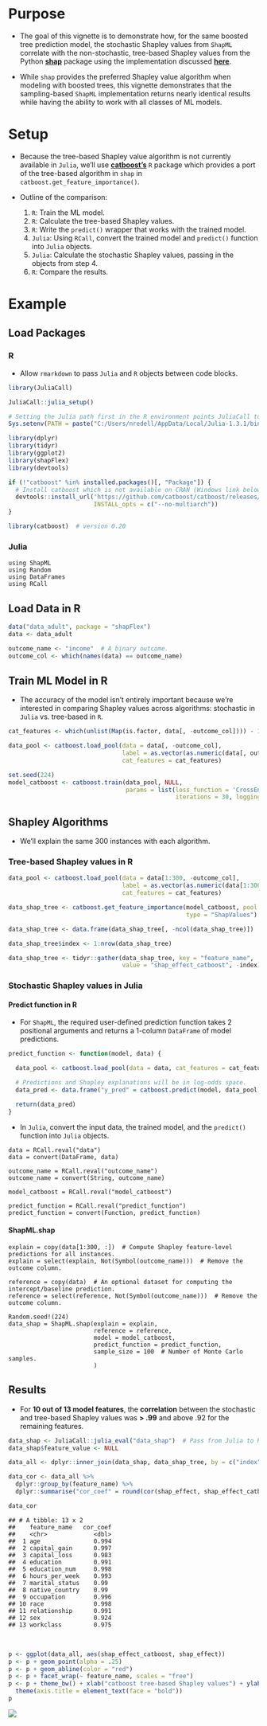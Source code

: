 # Purpose

-   The goal of this vignette is to demonstrate how, for the same
    boosted tree prediction model, the stochastic Shapley values from
    `ShapML` correlate with the non-stochastic, tree-based Shapley
    values from the Python **[shap](https://github.com/slundberg/shap)**
    package using the implementation discussed
    **[here](https://arxiv.org/abs/1802.03888)**.

-   While `shap` provides the preferred Shapley value algorithm when
    modeling with boosted trees, this vignette demonstrates that the
    sampling-based `ShapML` implementation returns nearly identical
    results while having the ability to work with all classes of ML
    models.

# Setup

-   Because the tree-based Shapley value algorithm is not currently
    available in `Julia`, we’ll use
    **[catboost’s](https://catboost.ai/)** `R` package which provides a
    port of the tree-based algorithm in `shap` in
    `catboost.get_feature_importance()`.

-   Outline of the comparison:

    1.  `R`: Train the ML model.
    2.  `R`: Calculate the tree-based Shapley values.
    3.  `R`: Write the `predict()` wrapper that works with the trained
        model.
    4.  `Julia`: Using `RCall`, convert the trained model and
        `predict()` function into `Julia` objects.
    5.  `Julia`: Calculate the stochastic Shapley values, passing in the
        objects from step 4.
    6.  `R`: Compare the results.

# Example

## Load Packages

### R

-   Allow `rmarkdown` to pass `Julia` and `R` objects between code
    blocks.

``` r
library(JuliaCall)

JuliaCall::julia_setup()

# Setting the Julia path first in the R environment points JuliaCall to the right Julia .dll files.
Sys.setenv(PATH = paste("C:/Users/nredell/AppData/Local/Julia-1.3.1/bin", Sys.getenv("PATH"), sep = ";"))

library(dplyr)
library(tidyr)
library(ggplot2)
library(shapFlex)
library(devtools)

if (!"catboost" %in% installed.packages()[, "Package"]) {
  # Install catboost which is not available on CRAN (Windows link below).
  devtools::install_url('https://github.com/catboost/catboost/releases/download/v0.20/catboost-R-Windows-0.20.tgz',
                        INSTALL_opts = c("--no-multiarch"))
}

library(catboost)  # version 0.20
```

### Julia

```
using ShapML
using Random
using DataFrames
using RCall
```

## Load Data in R

``` r
data("data_adult", package = "shapFlex")
data <- data_adult

outcome_name <- "income"  # A binary outcome.
outcome_col <- which(names(data) == outcome_name)
```

## Train ML Model in R

-   The accuracy of the model isn’t entirely important because we’re
    interested in comparing Shapley values across algorithms: stochastic
    in `Julia` vs. tree-based in `R`.

``` r
cat_features <- which(unlist(Map(is.factor, data[, -outcome_col]))) - 1

data_pool <- catboost.load_pool(data = data[, -outcome_col],
                                label = as.vector(as.numeric(data[, outcome_col])) - 1,
                                cat_features = cat_features)

set.seed(224)
model_catboost <- catboost.train(data_pool, NULL,
                                 params = list(loss_function = 'CrossEntropy',
                                               iterations = 30, logging_level = "Silent"))
```

## Shapley Algorithms

-   We’ll explain the same 300 instances with each algorithm.

### Tree-based Shapley values in R

``` r
data_pool <- catboost.load_pool(data = data[1:300, -outcome_col],
                                label = as.vector(as.numeric(data[1:300, outcome_col])) - 1,
                                cat_features = cat_features)

data_shap_tree <- catboost.get_feature_importance(model_catboost, pool = data_pool,
                                                  type = "ShapValues")

data_shap_tree <- data.frame(data_shap_tree[, -ncol(data_shap_tree)])  # Remove the intercept column.

data_shap_tree$index <- 1:nrow(data_shap_tree)

data_shap_tree <- tidyr::gather(data_shap_tree, key = "feature_name",
                                value = "shap_effect_catboost", -index)
```

### Stochastic Shapley values in Julia

#### Predict function in R

-   For `ShapML`, the required user-defined prediction function takes 2
    positional arguments and returns a 1-column `DataFrame` of model
    predictions.

``` r
predict_function <- function(model, data) {

  data_pool <- catboost.load_pool(data = data, cat_features = cat_features)

  # Predictions and Shapley explanations will be in log-odds space.
  data_pred <- data.frame("y_pred" = catboost.predict(model, data_pool))

  return(data_pred)
}
```

-   In `Julia`, convert the input data, the trained model, and the
    `predict()` function into `Julia` objects.

```
data = RCall.reval("data")
data = convert(DataFrame, data)

outcome_name = RCall.reval("outcome_name")
outcome_name = convert(String, outcome_name)

model_catboost = RCall.reval("model_catboost")

predict_function = RCall.reval("predict_function")
predict_function = convert(Function, predict_function)
```

#### ShapML.shap

```
explain = copy(data[1:300, :])  # Compute Shapley feature-level predictions for all instances.
explain = select(explain, Not(Symbol(outcome_name)))  # Remove the outcome column.

reference = copy(data)  # An optional dataset for computing the intercept/baseline prediction.
reference = select(reference, Not(Symbol(outcome_name)))  # Remove the outcome column.

Random.seed!(224)
data_shap = ShapML.shap(explain = explain,
                        reference = reference,
                        model = model_catboost,
                        predict_function = predict_function,
                        sample_size = 100  # Number of Monte Carlo samples.
                        )
```

## Results

-   For **10 out of 13 model features**, the **correlation** between the
    stochastic and tree-based Shapley values was **\> .99** and above
    .92 for the remaining features.

``` r
data_shap <- JuliaCall::julia_eval("data_shap")  # Pass from Julia to R.
data_shap$feature_value <- NULL
```

``` r
data_all <- dplyr::inner_join(data_shap, data_shap_tree, by = c("index", "feature_name"))
```

``` r
data_cor <- data_all %>%
  dplyr::group_by(feature_name) %>%
  dplyr::summarise("cor_coef" = round(cor(shap_effect, shap_effect_catboost), 3))

data_cor
```

    ## # A tibble: 13 x 2
    ##    feature_name   cor_coef
    ##    <chr>             <dbl>
    ##  1 age               0.994
    ##  2 capital_gain      0.997
    ##  3 capital_loss      0.983
    ##  4 education         0.991
    ##  5 education_num     0.998
    ##  6 hours_per_week    0.993
    ##  7 marital_status    0.99
    ##  8 native_country    0.99
    ##  9 occupation        0.996
    ## 10 race              0.998
    ## 11 relationship      0.991
    ## 12 sex               0.924
    ## 13 workclass         0.975

<br>

``` r
p <- ggplot(data_all, aes(shap_effect_catboost, shap_effect))
p <- p + geom_point(alpha = .25)
p <- p + geom_abline(color = "red")
p <- p + facet_wrap(~ feature_name, scales = "free")
p <- p + theme_bw() + xlab("catboost tree-based Shapley values") + ylab("ShapML stochastic Shapley values") +
  theme(axis.title = element_text(face = "bold"))
p
```
![](./shap_cor_plot.png)
